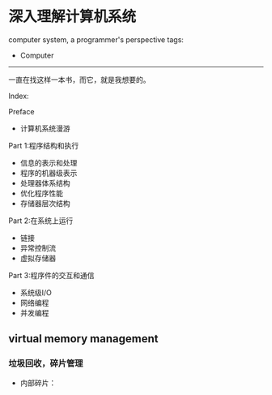 深入理解计算机系统
===
computer system, a programmer's perspective
tags:
- Computer
---
一直在找这样一本书，而它，就是我想要的。


Index:

Preface

- 计算机系统漫游


Part 1:程序结构和执行

- 信息的表示和处理
- 程序的机器级表示
- 处理器体系结构
- 优化程序性能
- 存储器层次结构

Part 2:在系统上运行

- 链接
- 异常控制流
- 虚拟存储器

Part 3:程序件的交互和通信

- 系统级I/O
- 网络编程
- 并发编程




## virtual memory management
### 垃圾回收，碎片管理

- 内部碎片：











